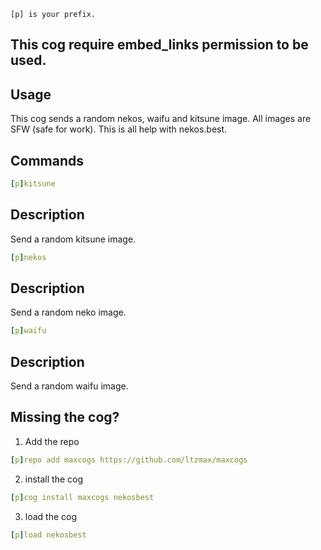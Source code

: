 ``
[p] is your prefix.
``
## This cog require embed_links permission to be used.

## Usage
This cog sends a random nekos, waifu and kitsune image. All images are SFW (safe for work). This is all help with nekos.best.

## Commands
```yaml
[p]kitsune
```
## Description
Send a random kitsune image.
```yaml
[p]nekos
```
## Description
Send a random neko image.
```yaml
[p]waifu
```
## Description
Send a random waifu image.

## Missing the cog?
1. Add the repo
```yaml
[p]repo add maxcogs https://github.com/ltzmax/maxcogs
```
2. install the cog
```yaml
[p]cog install maxcogs nekosbest
```
3. load the cog
```yaml
[p]load nekosbest
```